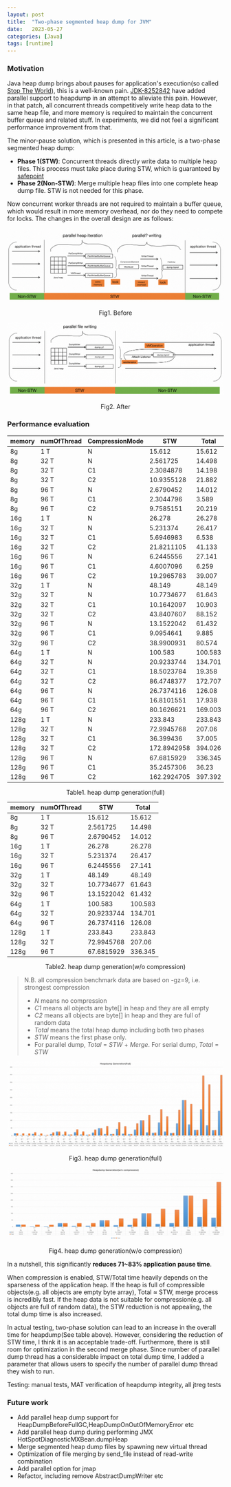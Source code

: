 ```yaml
---
layout: post
title:  "Two-phase segmented heap dump for JVM"
date:   2023-05-27
categories: [Java]
tags: [runtime]
---
```


### Motivation
Java heap dump brings about pauses for application's execution(so called [Stop The World](https://en.wikipedia.org/wiki/Tracing_garbage_collection#Stop-the-world_vs._incremental_vs._concurrent)), this is a well-known pain. [JDK-8252842](https://bugs.openjdk.org/browse/JDK-8252842) have added parallel support to heapdump in an attempt to alleviate this pain. However, in that patch, all concurrent threads competitively write heap data to the same heap file, and more memory is required to maintain the concurrent buffer queue and related stuff. In experiments, we did not feel a significant performance improvement from that.

The minor-pause solution, which is presented in this article, is a two-phase segmented heap dump:

- **Phase 1(STW)**: Concurrent threads directly write data to multiple heap files. This process must take place during STW, which is guaranteed by [safepoint](https://openjdk.org/groups/hotspot/docs/HotSpotGlossary.html#safepoint)
- **Phase 2(Non-STW)**: Merge multiple heap files into one complete heap dump file. STW is not needed for this phase.

Now concurrent worker threads are not required to maintain a buffer queue, which would result in more memory overhead, nor do they need to compete for locks. The changes in the overall design are as follows:

![](/assets/images/fig1.png)
<p align="center">Fig1. Before</p>

![](/assets/images/fig2.png)
<p align="center">Fig2. After</p>


### Performance evaluation

| memory | numOfThread | CompressionMode | STW | Total |
| -------| ----------- | --------------- | --- | ---- |
| 8g | 1 T | N | 15.612 | 15.612 |
| 8g | 32 T | N | 2.561725 | 14.498 |
| 8g | 32 T | C1 | 2.3084878 | 14.198 |
| 8g | 32 T | C2 | 10.9355128 | 21.882 |
| 8g | 96 T | N | 2.6790452 | 14.012 |
| 8g | 96 T | C1 | 2.3044796 | 3.589 |
| 8g | 96 T | C2 | 9.7585151 | 20.219 |
| 16g | 1 T | N | 26.278 | 26.278 |
| 16g | 32 T | N | 5.231374 | 26.417 |
| 16g | 32 T | C1 | 5.6946983 | 6.538 |
| 16g | 32 T | C2 | 21.8211105 | 41.133 |
| 16g | 96 T | N | 6.2445556 | 27.141 |
| 16g | 96 T | C1 | 4.6007096 | 6.259 |
| 16g | 96 T | C2 | 19.2965783 | 39.007 |
| 32g | 1 T | N | 48.149 | 48.149 |
| 32g | 32 T | N | 10.7734677 | 61.643 |
| 32g | 32 T | C1 | 10.1642097 | 10.903 |
| 32g | 32 T | C2 | 43.8407607 | 88.152 |
| 32g | 96 T | N | 13.1522042 | 61.432 |
| 32g | 96 T | C1 | 9.0954641 | 9.885 |
| 32g | 96 T | C2 | 38.9900931 | 80.574 |
| 64g | 1 T | N | 100.583 | 100.583 |
| 64g | 32 T | N | 20.9233744 | 134.701 |
| 64g | 32 T | C1 | 18.5023784 | 19.358 |
| 64g | 32 T | C2 | 86.4748377 | 172.707 |
| 64g | 96 T | N | 26.7374116 | 126.08 |
| 64g | 96 T | C1 | 16.8101551 | 17.938 |
| 64g | 96 T | C2 | 80.1626621 | 169.003 |
| 128g | 1 T | N | 233.843 | 233.843 |
| 128g | 32 T | N | 72.9945768 | 207.06 |
| 128g | 32 T | C1 | 36.399436 | 37.005 |
| 128g | 32 T | C2 | 172.8942958 | 394.026 |
| 128g | 96 T | N | 67.6815929 | 336.345 |
| 128g | 96 T | C1 | 35.2457306 | 36.23 |
| 128g | 96 T | C2 | 162.2924705 | 397.392 |

<p align="center">Table1. heap dump generation(full)</p>

| memory | numOfThread | STW | Total |
| ------ | ----------- | --- | ----- |
| 8g | 1 T | 15.612 | 15.612 |
| 8g | 32 T | 2.561725 | 14.498 |
| 8g | 96 T | 2.6790452 | 14.012 |
| 16g | 1 T | 26.278 | 26.278 |
| 16g | 32 T | 5.231374 | 26.417 |
| 16g | 96 T | 6.2445556 | 27.141 |
| 32g | 1 T | 48.149 | 48.149 |
| 32g | 32 T | 10.7734677 | 61.643 |
| 32g | 96 T | 13.1522042 | 61.432 |
| 64g | 1 T | 100.583 | 100.583 |
| 64g | 32 T | 20.9233744 | 134.701 |
| 64g | 96 T | 26.7374116 | 126.08 |
| 128g | 1 T | 233.843 | 233.843 |
| 128g | 32 T | 72.9945768 | 207.06 |
| 128g | 96 T | 67.6815929 | 336.345 |

<p align="center">Table2. heap dump generation(w/o compression)</p>

> N.B. all compression benchmark data are based on -gz=9, i.e. strongest compression
> - *N* means no compression
> - *C1* means all objects are byte[] in heap and they are all empty
> - *C2* means all objects are byte[] in heap and they are full of random data
> - *Total* means the total heap dump including both two phases
> - *STW* means the first phase only.
> - For parallel dump, *Total* = *STW* + *Merge*. For serial dump, *Total* = *STW*

![image](/assets/images/fig3.png)

<p align="center">Fig3. heap dump generation(full)</p>

![image](/assets/images/fig4.png)
<p align="center">Fig4. heap dump generation(w/o compression)</p>

In a nutshell, this significantly **reduces 71~83% application pause time**.

When compression is enabled, STW/Total time heavily depends on the sparseness of the application heap. If the heap is full of compressible objects(e.g. all objects are empty byte array), Total ≈ STW, merge process is incredibly fast. If the heap data is not suitable for compression(e.g. all objects are full of random data), the STW reduction is not appealing, the total dump time is also increased.

In actual testing, two-phase solution can lead to an increase in the overall time for heapdump(See table above). However, considering the reduction of STW time, I think it is an acceptable trade-off. Furthermore, there is still room for optimization in the second merge phase. Since number of parallel dump thread has a considerable impact on total dump time, I added a parameter that allows users to specify the number of parallel dump thread they wish to run.

Testing: manual tests, MAT verification of heapdump integrity, all jtreg tests

### Future work
- Add parallel heap dump support for HeapDumpBeforeFullGC,HeapDumpOnOutOfMemoryError etc
- Add parallel heap dump during performing JMX HotSpotDiagnosticMXBean.dumpHeap
- Merge segmented heap dump files by spawning new virtual thread
- Optimization of file merging by send_file instead of read-write combination
- Add parallel option for jmap
- Refactor, including remove AbstractDumpWriter etc